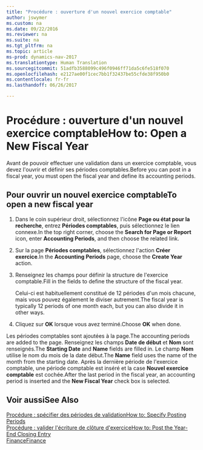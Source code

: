 ```yaml
---
title: "Procédure : ouverture d'un nouvel exercice comptable"
author: jswymer
ms.custom: na
ms.date: 09/22/2016
ms.reviewer: na
ms.suite: na
ms.tgt_pltfrm: na
ms.topic: article
ms-prod: dynamics-nav-2017
ms.translationtype: Human Translation
ms.sourcegitcommit: 51adfb3588099c496f0946ff71da5c6fe518f070
ms.openlocfilehash: e2127ae00f1cec7bb1f32437be55cfde38f950b0
ms.contentlocale: fr-fr
ms.lasthandoff: 06/26/2017

---
```


# <a name="how-to-open-a-new-fiscal-year"></a><span data-ttu-id="8eb3f-102">Procédure : ouverture d'un nouvel exercice comptable</span><span class="sxs-lookup"><span data-stu-id="8eb3f-102">How to: Open a New Fiscal Year</span></span>
<span data-ttu-id="8eb3f-103">Avant de pouvoir effectuer une validation dans un exercice comptable, vous devez l'ouvrir et définir ses périodes comptables.</span><span class="sxs-lookup"><span data-stu-id="8eb3f-103">Before you can post in a fiscal year, you must open the fiscal year and define its accounting periods.</span></span>

## <a name="to-open-a-new-fiscal-year"></a><span data-ttu-id="8eb3f-104">Pour ouvrir un nouvel exercice comptable</span><span class="sxs-lookup"><span data-stu-id="8eb3f-104">To open a new fiscal year</span></span>
1. <span data-ttu-id="8eb3f-105">Dans le coin supérieur droit, sélectionnez l'icône **Page ou état pour la recherche**, entrez **Périodes comptables**, puis sélectionnez le lien connexe.</span><span class="sxs-lookup"><span data-stu-id="8eb3f-105">In the top right corner, choose the **Search for Page or Report** icon, enter **Accounting Periods**, and then choose the related link.</span></span>
2. <span data-ttu-id="8eb3f-106">Sur la page **Périodes comptables**, sélectionnez l'action **Créer exercice**.</span><span class="sxs-lookup"><span data-stu-id="8eb3f-106">In the **Accounting Periods** page, choose the **Create Year** action.</span></span>
3. <span data-ttu-id="8eb3f-107">Renseignez les champs pour définir la structure de l'exercice comptable.</span><span class="sxs-lookup"><span data-stu-id="8eb3f-107">Fill in the fields to define the structure of the fiscal year.</span></span>

    <span data-ttu-id="8eb3f-108">Celui-ci est habituellement constitué de 12 périodes d'un mois chacune, mais vous pouvez également le diviser autrement.</span><span class="sxs-lookup"><span data-stu-id="8eb3f-108">The fiscal year is typically 12 periods of one month each, but you can also divide it in other ways.</span></span>
4. <span data-ttu-id="8eb3f-109">Cliquez sur **OK** lorsque vous avez terminé.</span><span class="sxs-lookup"><span data-stu-id="8eb3f-109">Choose **OK** when done.</span></span>

<span data-ttu-id="8eb3f-110">Les périodes comptables sont ajoutées à la page.</span><span class="sxs-lookup"><span data-stu-id="8eb3f-110">The accounting periods are added to the page.</span></span> <span data-ttu-id="8eb3f-111">Renseignez les champs **Date de début** et **Nom** sont renseignés.</span><span class="sxs-lookup"><span data-stu-id="8eb3f-111">The **Starting Date** and **Name** fields are filled in.</span></span> <span data-ttu-id="8eb3f-112">Le champ **Nom** utilise le nom du mois de la date début.</span><span class="sxs-lookup"><span data-stu-id="8eb3f-112">The **Name** field uses the name of the month from the starting date.</span></span> <span data-ttu-id="8eb3f-113">Après la dernière période de l'exercice comptable, une période comptable est inséré et la case **Nouvel exercice comptable** est cochée.</span><span class="sxs-lookup"><span data-stu-id="8eb3f-113">After the last period in the fiscal year, an accounting period is inserted and the **New Fiscal Year** check box is selected.</span></span>


## <a name="see-also"></a><span data-ttu-id="8eb3f-114">Voir aussi</span><span class="sxs-lookup"><span data-stu-id="8eb3f-114">See Also</span></span>
[<span data-ttu-id="8eb3f-115">Procédure : spécifier des périodes de validation</span><span class="sxs-lookup"><span data-stu-id="8eb3f-115">How to: Specify Posting Periods</span></span>](finance-setup-how-specify-posting-periods.md)  
[<span data-ttu-id="8eb3f-116">Procédure : valider l'écriture de clôture d'exercice</span><span class="sxs-lookup"><span data-stu-id="8eb3f-116">How to: Post the Year-End Closing Entry</span></span>](year-how-post-year-end-close-entry.md)  
[<span data-ttu-id="8eb3f-117">Finance</span><span class="sxs-lookup"><span data-stu-id="8eb3f-117">Finance</span></span>](finance-setup.md)  

